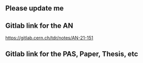 ## Please update me

## Gitlab link for the AN
https://gitlab.cern.ch/tdr/notes/AN-21-151

## Gitlab link for the PAS, Paper, Thesis, etc
